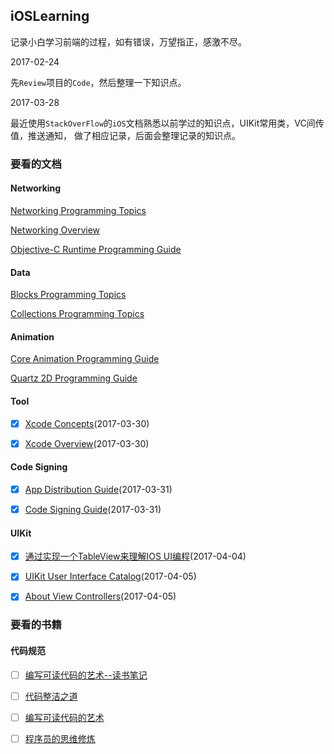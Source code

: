 ## iOSLearning

记录小白学习前端的过程，如有错误，万望指正，感激不尽。

2017-02-24

先`Review`项目的`Code`，然后整理一下知识点。

2017-03-28

最近使用`StackOverFlow`的`iOS`文档熟悉以前学过的知识点，UIKit常用类，VC间传值，推送通知，
做了相应记录，后面会整理记录的知识点。

### 要看的文档

#### Networking

[Networking Programming Topics](https://developer.apple.com/library/content/documentation/NetworkingInternet/Conceptual/NetworkingTopics/Introduction/Introduction.html#//apple_ref/doc/uid/TP40012488)

[Networking Overview](https://developer.apple.com/library/content/documentation/NetworkingInternetWeb/Conceptual/NetworkingOverview/ChoosingTheRightNetworkingAPI/ChoosingTheRightNetworkingAPI.html#//apple_ref/doc/uid/TP40010220-CH7-SW6)


[Objective-C Runtime Programming Guide](https://developer.apple.com/library/content/documentation/Cocoa/Conceptual/ObjCRuntimeGuide/Introduction/Introduction.html)

#### Data
[Blocks Programming Topics](https://developer.apple.com/library/content/documentation/Cocoa/Conceptual/Blocks/Articles/00_Introduction.html)

[Collections Programming Topics](https://developer.apple.com/library/content/documentation/Cocoa/Conceptual/Collections/Collections.html)

#### Animation

[Core Animation Programming Guide](https://developer.apple.com/library/content/documentation/Cocoa/Conceptual/CoreAnimation_guide/CoreAnimationBasics/CoreAnimationBasics.html)

[Quartz 2D Programming Guide](https://developer.apple.com/library/content/documentation/GraphicsImaging/Conceptual/drawingwithquartz2d/Introduction/Introduction.html)


#### Tool

- [x] [Xcode Concepts](https://developer.apple.com/library/content/featuredarticles/XcodeConcepts/Concept-Targets.html)(2017-03-30)


- [x] [Xcode Overview](http://macbook-pro.local:56923/Dash/bkdfofmr/documentation/ToolsLanguages/Conceptual/Xcode_Overview/CreatingProjects.html#//apple_ref/doc/uid/TP40010215-CH31-SW1)(2017-03-30)

#### Code Signing
- [x] [App Distribution Guide](https://developer.apple.com/library/content/documentation/IDEs/Conceptual/AppDistributionGuide/Introduction/Introduction.html)(2017-03-31)

- [x] [Code Signing Guide](https://developer.apple.com/library/content/documentation/Security/Conceptual/CodeSigningGuide/Introduction/Introduction.html)(2017-03-31)


#### UIKit

- [x] [通过实现一个TableView来理解IOS UI编程](https://yishuiliunian.gitbooks.io/implementate-tableview-to-understand-ios/content/index.html)(2017-04-04)

- [x] [UIKit User Interface Catalog](https://developer.apple.com/library/content/documentation/UserExperience/Conceptual/UIKitUICatalog/index.html#//apple_ref/doc/uid/TP40012857-UIView-SW1)(2017-04-05)

- [x] [About View Controllers](https://developer.apple.com/library/content/documentation/WindowsViews/Conceptual/ViewControllerCatalog/Introduction.html)(2017-04-05)


### 要看的书籍

#### 代码规范

- [ ] [编写可读代码的艺术--读书笔记](https://besttao.gitbooks.io/the-art-of-readable-code/content/)

- [ ] [代码整洁之道](file:///Users/michaelmao/Desktop/MyResouce/Books/Coding/%E4%BB%A3%E7%A0%81%E6%95%B4%E6%B4%81%E4%B9%8B%E9%81%93.pdf)

- [ ] [编写可读代码的艺术](file:///Users/michaelmao/Desktop/MyResouce/Books/Coding/%E7%BC%96%E5%86%99%E5%8F%AF%E8%AF%BB%E4%BB%A3%E7%A0%81%E7%9A%84%E8%89%BA%E6%9C%AF.pdf)

- [ ] [程序员的思维修炼](file:///Users/michaelmao/Desktop/MyResouce/Books/Coding/%E7%A8%8B%E5%BA%8F%E5%91%98%E7%9A%84%E6%80%9D%E7%BB%B4%E4%BF%AE%E7%82%BC.pdf)


